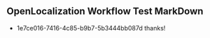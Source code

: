## OpenLocalization Workflow Test MarkDown
* 1e7ce016-7416-4c85-b9b7-5b3444bb087d 
thanks!<!--HONumber=Mar16_HO2-->
